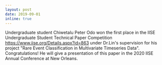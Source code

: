 ```yaml
---
layout: post
date: 2019-09-01 
inline: true
---
```


Undergraduate student Chiwetalu Peter Odo won the first place in the IISE Undergraduate Student Technical Paper Competition <https://www.iise.org/Details.aspx?id=863> under Dr.Lin's supervision for his project "Rare Event Classification in Multivariate Timeseries Data". Congratulations! He will give a presentation of this paper in the 2020 IISE Annual Conference at New Orleans.
